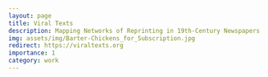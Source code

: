 ```yaml
---
layout: page
title: Viral Texts
description: Mapping Networks of Reprinting in 19th-Century Newspapers and Magazines
img: assets/img/Barter-Chickens_for_Subscription.jpg
redirect: https://viraltexts.org
importance: 1
category: work
---
```

